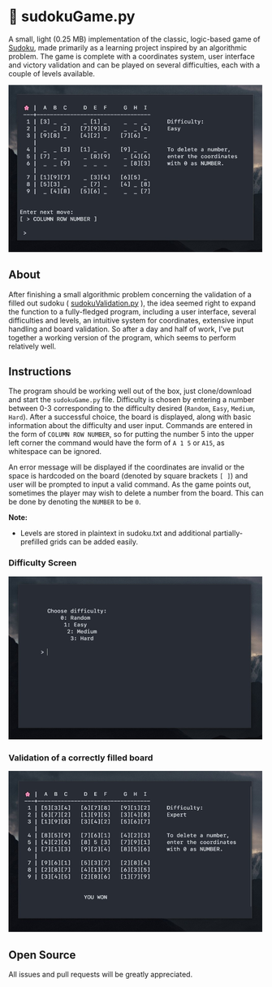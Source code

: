 # 🌸 sudokuGame.py
A small, light (0.25 MB) implementation of the classic, logic-based game of [Sudoku](https://en.wikipedia.org/wiki/Sudoku), made primarily as a learning project inspired by an algorithmic problem. 
The game is complete with a coordinates system, user interface and victory validation and can be played on several difficulties, each with a couple of levels available.

<img src="/screenshots/activeGame.jpg" width="500px">

## About
After finishing a small algorithmic problem concerning the validation of a filled out sudoku ( [sudokuValidation.py](https://github.com/patrikmitterpach/algorithmicProblems/blob/main/Python/sudokuValidation.py) ), 
the idea seemed right to expand the function to a fully-fledged program, including a user interface, 
several difficulties and levels, an intuitive system for coordinates, extensive input handling and board validation.
So after a day and half of work, I've put together a working version of the program, which seems to perform relatively well.



## Instructions
The program should be working well out of the box, just clone/download and start the `sudokuGame.py` file. Difficulty is chosen
by entering a number between 0-3 corresponding to the difficulty desired (`Random`, `Easy`, `Medium`, `Hard`). After a
successful choice, the board is displayed, along with basic information about the difficulty and user input.
Commands are entered in the form of `COLUMN ROW NUMBER`, so for putting the number 5 into the upper left corner the
command would have the form of `A 1 5` or `A15`, as whitespace can be ignored. 

An error message will be displayed if the coordinates are invalid or the space is hardcoded on the board (denoted by square brackets `[ ]`) 
and user will be prompted to input a valid command. As the game points out, sometimes the player may wish to delete a
number from the board. This can be done by denoting the `NUMBER` to be `0`.

**Note:**
- Levels are stored in plaintext in sudoku.txt and additional partially-prefilled grids can be added easily.

### Difficulty Screen
<img src="/screenshots/difficultyScreen.jpg" width="500px">

### Validation of a correctly filled board
<img src="/screenshots/wonGame.jpg" width="500px">

## Open Source
All issues and pull requests will be greatly appreciated.
 
